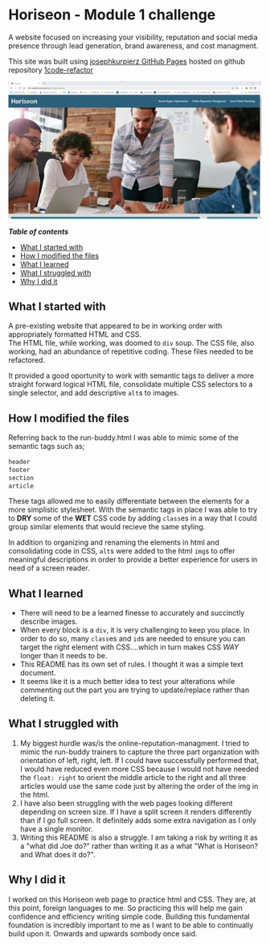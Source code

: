 # Horiseon - Module 1 challenge
A website focused on increasing your visibility, reputation and social media presence through lead generation, brand awareness, and cost managment.

This site was built using [josephkurpierz GitHub Pages](https://josephkurpierz.github.io/1code-refactor/)
hosted on github repository [1code-refactor](https://github.com/josephkurpierz/1code-refactor)

![Screenshot of main website](/assets/images/Screenshot.png)

***Table of contents***
* [What I started with](#What-I-started-with)
* [How I modified the files](#How-I-modified-the-files)
* [What I learned](#what-i-learned)
* [What I struggled with](#what-i-struggled-with)
* [Why I did it](#why-i-did-it)

## What I started with 

A pre-existing website that appeared to be in working order with appropriately formatted HTML and CSS.  
The HTML file, while working, was doomed to `div` soup. 
The CSS file, also working, had an abundance of repetitive coding.
These files needed to be refactored.

It provided a good oportunity to work with semantic tags to deliver a more straight forward logical HTML file, consolidate multiple CSS selectors to a single selector, and add descriptive `alt`s to images.

## How I modified the files

Referring back to the run-buddy.html I was able to mimic some of the semantic tags such as;
```
header
footer
section
article
```
These tags allowed me to easily differentiate between the elements for a more simplistic stylesheet.  With the semantic tags in place I was able to try to **DRY** some of the **WET** CSS code by adding `class`es in a way that I could group similar elements that would recieve the same styling.

In addition to organizing and renaming the elements in html and consolidating code in CSS, `alt`s were added to the html `img`s to offer meaningful descriptions in order to provide a better experience for users in need of a screen reader.

## What I learned

- There will need to be a learned finesse to accurately and succinctly describe images.  
- When every block is a `div`, it is very challenging to keep you place.  In order to do so, many `class`es and `id`s are needed to ensure you can target the right element with CSS....which in turn makes CSS *WAY* longer than it needs to be.
- This README has its own set of rules.  I thought it was a simple text document.
- It seems like it is a much better idea to test your alterations while commenting out the part you are trying to update/replace rather than deleting it.

## What I struggled with

1. My biggest hurdle was/is the online-reputation-managment.  I tried to mimic the run-buddy trainers to capture the three part organization with orientation of left, right, left.  If I could have successfully performed that, I would have reduced even more CSS because I would not have needed the `float: right` to orient the middle article to the right and all three articles would use the same code just by altering the order of the img in the html.
2. I have also been struggling with the web pages looking different depending on screen size.  If I have a split screen it renders differently than if I go full screen.  It definitely adds some extra navigation as I only have a single monitor.
3. Writing this README is also a struggle.  I am taking a risk by writing it as a "what did Joe do?" rather than writing it as a what "What is Horiseon? and What does it do?".

## Why I did it

I worked on this Horiseon web page to practice html and CSS.  They are, at this point, foreign languages to me.  So practicing this will help me gain confidence and efficiency writing simple code.  Building this fundamental foundation is incredibly important to me as I want to be able to continually build upon it.  Onwards and upwards sombody once said.
